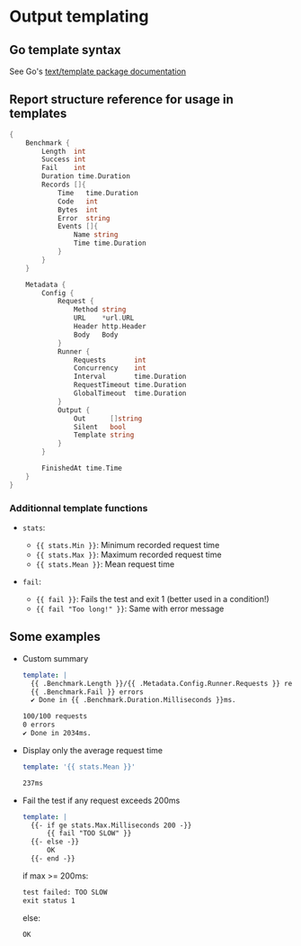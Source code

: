 # Output templating

## Go template syntax

See Go's [text/template package documentation](https://pkg.go.dev/text/template)

## Report structure reference for usage in templates

```go
{
    Benchmark {
        Length  int
        Success int
        Fail    int
        Duration time.Duration
        Records []{
            Time   time.Duration
            Code   int          
            Bytes  int          
            Error  string       
            Events []{
                Name string
                Time time.Duration
            }
        }
    }

    Metadata {
        Config {
            Request {
                Method string
                URL    *url.URL
                Header http.Header
                Body   Body
            }
            Runner {
                Requests       int
                Concurrency    int
                Interval       time.Duration
                RequestTimeout time.Duration
                GlobalTimeout  time.Duration
            }
            Output {
                Out      []string
                Silent   bool
                Template string
            }
        }

        FinishedAt time.Time
    }
}
```

### Additionnal template functions

- `stats`:
    - `{{ stats.Min }}`: Minimum recorded request time
    - `{{ stats.Max }}`: Maximum recorded request time
    - `{{ stats.Mean }}`: Mean request time

- `fail`:
    - `{{ fail }}`: Fails the test and exit 1 (better used in a condition!)
    - `{{ fail "Too long!" }}`: Same with error message

## Some examples

- Custom summary
    ```yml
    template: |
      {{ .Benchmark.Length }}/{{ .Metadata.Config.Runner.Requests }} requests
      {{ .Benchmark.Fail }} errors
      ✔︎ Done in {{ .Benchmark.Duration.Milliseconds }}ms.
    ```

    ```txt
    100/100 requests
    0 errors
    ✔︎ Done in 2034ms.
    ```

- Display only the average request time
    ```yml
    template: '{{ stats.Mean }}'
    ```

    ```txt
    237ms
    ```

- Fail the test if any request exceeds 200ms
    ```yml
    template: |
      {{- if ge stats.Max.Milliseconds 200 -}}
          {{ fail "TOO SLOW" }}
      {{- else -}}
          OK
      {{- end -}}
    ```

    if max >= 200ms:
    ```txt
    test failed: TOO SLOW
    exit status 1
    ```

    else:
    ```txt
    OK
    ```
